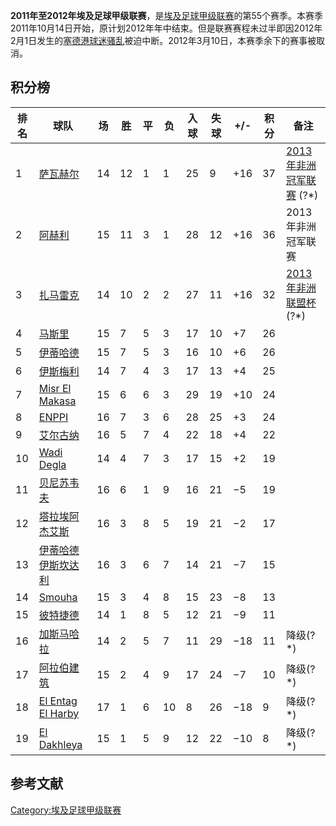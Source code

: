 **2011年至2012年埃及足球甲级联赛**，是[埃及足球甲级联赛](../Page/埃及足球甲级联赛.md "wikilink")的第55个赛季。本赛季2011年10月14日开始，原计划2012年年中结束。但是联赛赛程未过半即因2012年2月1日发生的[塞德港球迷骚乱](../Page/塞德港球迷骚乱.md "wikilink")被迫中断。2012年3月10日，本赛季余下的赛事被取消。

## 积分榜

| 排名 | 球队                                                                              | 场  | 胜  | 平 | 负  | 入球 | 失球 | \+/- | 积分 | 备注                                                                        |
| -- | ------------------------------------------------------------------------------- | -- | -- | - | -- | -- | -- | ---- | -- | ------------------------------------------------------------------------- |
| 1  | [萨瓦赫尔](https://zh.wikipedia.org/wiki/萨瓦赫尔足球俱乐部 "wikilink")                      | 14 | 12 | 1 | 1  | 25 | 9  | \+16 | 37 | [2013年非洲冠军联赛](https://zh.wikipedia.org/wiki/2013年非洲冠军联赛 "wikilink") (?\*) |
| 2  | [阿赫利](../Page/阿赫利体育俱乐部.md "wikilink")                                           | 15 | 11 | 3 | 1  | 28 | 12 | \+16 | 36 | 2013年非洲冠军联赛                                                               |
| 3  | [扎马雷克](https://zh.wikipedia.org/wiki/扎马雷克体育俱乐部 "wikilink")                      | 14 | 10 | 2 | 2  | 27 | 11 | \+16 | 32 | [2013年非洲联盟杯](https://zh.wikipedia.org/wiki/2013年非洲联盟杯 "wikilink") (?\*)   |
| 4  | [马斯里](https://zh.wikipedia.org/wiki/马斯里足球俱乐部 "wikilink")                        | 15 | 7  | 5 | 3  | 17 | 10 | \+7  | 26 |                                                                           |
| 5  | [伊蒂哈德](https://zh.wikipedia.org/wiki/伊蒂哈德 "wikilink")                           | 15 | 7  | 5 | 3  | 16 | 10 | \+6  | 26 |                                                                           |
| 6  | [伊斯梅利](../Page/伊斯梅利体育俱乐部.md "wikilink")                                         | 14 | 7  | 4 | 3  | 17 | 13 | \+4  | 25 |                                                                           |
| 7  | [Misr El Makasa](https://zh.wikipedia.org/wiki/Misr_El_Makasa "wikilink")       | 15 | 6  | 6 | 3  | 29 | 19 | \+10 | 24 |                                                                           |
| 8  | [ENPPI](https://zh.wikipedia.org/wiki/ENPPI足球俱乐部 "wikilink")                    | 16 | 7  | 3 | 6  | 28 | 25 | \+3  | 24 |                                                                           |
| 9  | [艾尔古纳](https://zh.wikipedia.org/wiki/艾尔古纳 "wikilink")                           | 16 | 5  | 7 | 4  | 22 | 18 | \+4  | 22 |                                                                           |
| 10 | [Wadi Degla](https://zh.wikipedia.org/wiki/Wadi_Degla "wikilink")               | 14 | 4  | 7 | 3  | 17 | 15 | \+2  | 19 |                                                                           |
| 11 | [贝尼苏韦夫](https://zh.wikipedia.org/wiki/贝尼苏韦夫 "wikilink")                         | 16 | 6  | 1 | 9  | 16 | 21 | −5   | 19 |                                                                           |
| 12 | [塔拉埃阿杰艾斯](https://zh.wikipedia.org/wiki/塔拉埃阿杰艾斯足球俱乐部 "wikilink")                | 16 | 3  | 8 | 5  | 19 | 21 | −2   | 17 |                                                                           |
| 13 | [伊蒂哈德伊斯坎达利](https://zh.wikipedia.org/wiki/伊蒂哈德伊斯坎达利体育俱乐部 "wikilink")            | 16 | 3  | 6 | 7  | 14 | 21 | −7   | 15 |                                                                           |
| 14 | [Smouha](https://zh.wikipedia.org/wiki/Smouha "wikilink")                       | 15 | 3  | 4 | 8  | 15 | 23 | −8   | 13 |                                                                           |
| 15 | [彼特捷德](../Page/彼特捷德足球俱乐部.md "wikilink")                                         | 14 | 1  | 8 | 5  | 12 | 21 | −9   | 11 |                                                                           |
| 16 | [加斯马哈拉](https://zh.wikipedia.org/wiki/加斯马哈拉足球俱乐部 "wikilink")                    | 14 | 2  | 5 | 7  | 11 | 29 | −18  | 11 | 降级(?\*)                                                                   |
| 17 | [阿拉伯建筑](https://zh.wikipedia.org/wiki/阿拉伯建筑足球俱乐部 "wikilink")                    | 15 | 2  | 4 | 9  | 17 | 24 | −7   | 10 | 降级(?\*)                                                                   |
| 18 | [El Entag El Harby](https://zh.wikipedia.org/wiki/El_Entag_El_Harby "wikilink") | 17 | 1  | 6 | 10 | 8  | 26 | −18  | 9  | 降级(?\*)                                                                   |
| 19 | [El Dakhleya](https://zh.wikipedia.org/wiki/El_Dakhleya "wikilink")             | 15 | 1  | 5 | 9  | 12 | 22 | −10  | 8  | 降级(?\*)                                                                   |

## 参考文献

[Category:埃及足球甲级联赛](https://zh.wikipedia.org/wiki/Category:埃及足球甲级联赛 "wikilink")